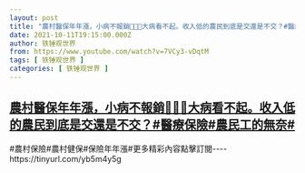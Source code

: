 ```yaml
---
layout: post
title: "農村醫保年年漲，小病不報銷👣🙈😈大病看不起。收入低的農民到底是交還是不交？#醫療保險#農民工的無奈#"
date: 2021-10-11T19:15:00.000Z
author: 铁锤观世界
from: https://www.youtube.com/watch?v=7VCy3-vDqtM
tags: [ 铁锤观世界 ]
categories: [ 铁锤观世界 ]
---
```

<!--1633979700000-->
[農村醫保年年漲，小病不報銷👣🙈😈大病看不起。收入低的農民到底是交還是不交？#醫療保險#農民工的無奈#](https://www.youtube.com/watch?v=7VCy3-vDqtM)
------

<div>
#農村保險#農村健保#保險年年漲#更多精彩內容點擊訂閱----https://tinyurl.com/yb5m4y5g
</div>
